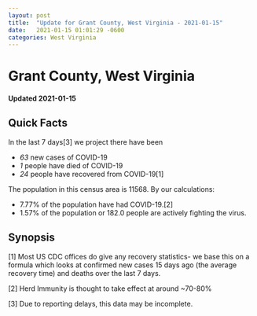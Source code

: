 ```yaml
---
layout: post
title:  "Update for Grant County, West Virginia - 2021-01-15"
date:   2021-01-15 01:01:29 -0600
categories: West Virginia
---
```


# Grant County, West Virginia
#### Updated 2021-01-15

## Quick Facts

In the last 7 days[3] we project there have been
- *63* new cases of COVID-19
- *1* people have died of COVID-19
- *24* people have recovered from COVID-19[1]

The population in this census area is 11568. By our calculations:
- 7.77% of the population have had COVID-19.[2]
- 1.57% of the population or 182.0 people are actively fighting the virus.

## Synopsis




[1] Most US CDC offices do give any recovery statistics- we base this on a formula which looks at confirmed new cases
15 days ago (the average recovery time) and deaths over the last 7 days.

[2] Herd Immunity is thought to take effect at around ~70-80%

[3] Due to reporting delays, this data may be incomplete.
 
    